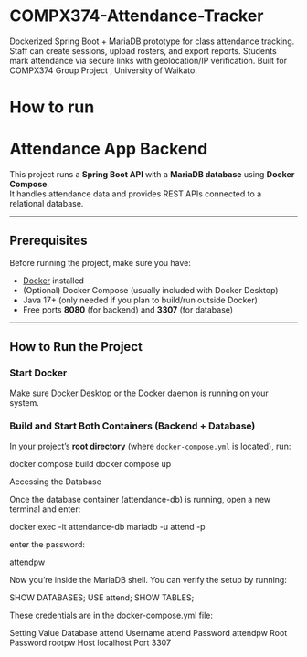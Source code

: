 # COMPX374-Attendance-Tracker
Dockerized Spring Boot + MariaDB prototype for class attendance tracking. Staff can create sessions, upload rosters, and export reports. Students mark attendance via secure links with geolocation/IP verification. Built for COMPX374 Group Project , University of Waikato.

# How to run 

# Attendance App Backend

This project runs a **Spring Boot API** with a **MariaDB database** using **Docker Compose**.  
It handles attendance data and provides REST APIs connected to a relational database.

---

## Prerequisites

Before running the project, make sure you have:

- [Docker](https://www.docker.com/get-started) installed  
- (Optional) Docker Compose (usually included with Docker Desktop)
- Java 17+ (only needed if you plan to build/run outside Docker)
- Free ports **8080** (for backend) and **3307** (for database)

---

##  How to Run the Project

###  Start Docker

Make sure Docker Desktop or the Docker daemon is running on your system.

###  Build and Start Both Containers (Backend + Database)

In your project’s **root directory** (where `docker-compose.yml` is located), run:

docker compose build
docker compose up

Accessing the Database

Once the database container (attendance-db) is running, open a new terminal and enter:

docker exec -it attendance-db mariadb -u attend -p

enter the password:

attendpw


Now you’re inside the MariaDB shell.
You can verify the setup by running:

SHOW DATABASES;
USE attend;
SHOW TABLES;

These credentials are  in the  docker-compose.yml file:

Setting	Value
Database	attend
Username	attend
Password	attendpw
Root Password	rootpw
Host	localhost
Port	3307
